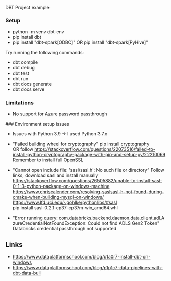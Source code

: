 DBT Project example

### Setup

- python -m venv dbt-env
- pip install dbt
- pip install "dbt-spark[ODBC]" OR pip install "dbt-spark[PyHive]"

Try running the following commands:
- dbt compile
- dbt debug
- dbt test
- dbt run
- dbt docs generate
- dbt docs serve

### Limitations
- No support for Azure password passthrough

### Environment setup issues
- Issues with Python 3.9 -> I used Python 3.7.x
- "Failed building wheel for cryptography"
  pip install cryptography  
  OR follow https://stackoverflow.com/questions/22073516/failed-to-install-python-cryptography-package-with-pip-and-setup-py/22210069 
  Remember to install full OpenSSL

- "Cannot open include file: 'sasl/sasl.h': No such file or directory"
  Follow links, download sasl and install manually  
  https://stackoverflow.com/questions/26505882/unable-to-install-sasl-0-1-3-python-package-on-windows-machine  
  https://www.chriscalender.com/resolving-saslsasl-h-not-found-during-cmake-when-building-mysql-on-windows/  
  https://www.lfd.uci.edu/~gohlke/pythonlibs/#sasl  
  pip install sasl-0.2.1-cp37-cp37m-win_amd64.whl  


- "Error running query: com.databricks.backend.daemon.data.client.adl.AzureCredentialNotFoundException: Could not find ADLS Gen2 Token"
  Databricks credential passthrough not supported


## Links

- https://www.dataplatformschool.com/blog/u1a0r7-install-dbt-on-windows
- https://www.dataplatformschool.com/blog/p1p1c7-data-pipelines-with-dbt-data-buil


